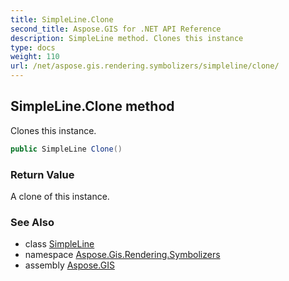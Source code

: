 ```yaml
---
title: SimpleLine.Clone
second_title: Aspose.GIS for .NET API Reference
description: SimpleLine method. Clones this instance
type: docs
weight: 110
url: /net/aspose.gis.rendering.symbolizers/simpleline/clone/
---
```

## SimpleLine.Clone method

Clones this instance.

```csharp
public SimpleLine Clone()
```

### Return Value

A clone of this instance.

### See Also

* class [SimpleLine](../)
* namespace [Aspose.Gis.Rendering.Symbolizers](../../simpleline/)
* assembly [Aspose.GIS](../../../)


